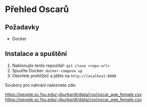 # Přehled Oscarů

## Požadavky
- Docker

## Instalace a spuštění
1. Naklonujte tento repozitář: `git clone <repo-url>`
2. Spusťte Docker: `docker-compose up`
3. Otevřete prohlížeč a jděte na `http://localhost:8080`

Soubory pro nahrání naleznete zde:

https://people.sc.fsu.edu/~jburkardt/data/csv/oscar_age_female.csv
https://people.sc.fsu.edu/~jburkardt/data/csv/oscar_age_female.csv
